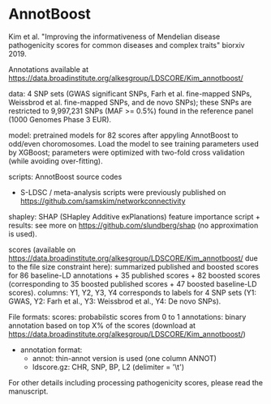 # AnnotBoost
Kim et al. "Improving the informativeness of Mendelian disease pathogenicity scores for common diseases and complex traits" biorxiv 2019.

Annotations available at https://data.broadinstitute.org/alkesgroup/LDSCORE/Kim_annotboost/

data: 4 SNP sets (GWAS significant SNPs, Farh et al. fine-mapped SNPs, Weissbrod et al. fine-mapped SNPs, and de novo SNPs); these SNPs are restricted to 9,997,231 SNPs (MAF >= 0.5%) found in the reference panel (1000 Genomes Phase 3 EUR). 

model: pretrained models for 82 scores after appyling AnnotBoost to odd/even choromosomes. Load the model to see training parameters used by XGBoost; parameters were optimized with two-fold cross validation (while avoiding over-fitting).

scripts: AnnotBoost source codes
 - S-LDSC / meta-analysis scripts were previously published on https://github.com/samskim/networkconnectivity 
  
shapley: SHAP (SHapley Additive exPlanations) feature importance script + results: see more on https://github.com/slundberg/shap (no approximation is used).

scores (available on https://data.broadinstitute.org/alkesgroup/LDSCORE/Kim_annotboost/ due to the file size constraint here): summarized published and boosted scores for 86 baseline-LD annotations + 35 published scores + 82 boosted scores (corresponding to 35 boosted published scores + 47 boosted baseline-LD scores). columns: Y1, Y2, Y3, Y4 corresponds to labels for 4 SNP sets (Y1: GWAS, Y2: Farh et al., Y3: Weissbrod et al., Y4: De novo SNPs).

File formats:
scores: probabilstic scores from 0 to 1
annotations: binary annotation based on top X% of the scores (download at https://data.broadinstitute.org/alkesgroup/LDSCORE/Kim_annotboost/)
 - annotation format:
    - annot: thin-annot version is used (one column ANNOT)
    - ldscore.gz: CHR, SNP, BP, L2 (delimiter = '\t')

For other details including processing pathogenicity scores, please read the manuscript.
